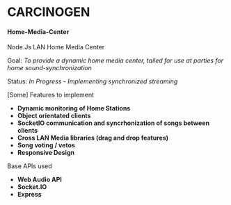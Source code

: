 # CARCINOGEN 
#### Home-Media-Center
Node.Js LAN Home Media Center

Goal: *To provide a dynamic home media center, tailed for use at parties for home sound-synchronization*

Status: *In Progress - Implementing synchronized streaming*


[Some] Features to implement

* **Dynamic monitoring of Home Stations**
* **Object orientated clients**
* **SocketIO communication and syncrhonization of songs between clients**
* **Cross LAN Media libraries (drag and drop features)**
* **Song voting / vetos**
* **Responsive Design**

Base APIs used
* **Web Audio API**
* **Socket.IO**
* **Express**


